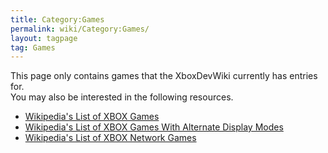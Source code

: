 ```yaml
---
title: Category:Games
permalink: wiki/Category:Games/
layout: tagpage
tag: Games
---
```


This page only contains games that the XboxDevWiki currently has entries
for.  
You may also be interested in the following resources.

-   [Wikipedia's List of XBOX
    Games](https://en.wikipedia.org/wiki/List_of_Xbox_games)
-   [Wikipedia's List of XBOX Games With Alternate Display
    Modes](https://en.wikipedia.org/wiki/List_of_Xbox_games_with_alternate_display_modes)
-   [Wikipedia's List of XBOX Network
    Games](https://en.wikipedia.org/wiki/List_of_Xbox_network_games)


